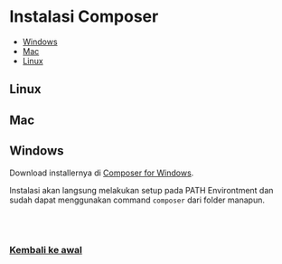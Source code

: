 # Instalasi Composer

- [Windows](#windows)
- [Mac](#mac)
- [Linux](#linux)

## Linux

## Mac

## Windows

Download installernya di [Composer for Windows](https://getcomposer.org/Composer-Setup.exe).

Instalasi akan langsung melakukan setup pada PATH Environtment dan sudah dapat menggunakan command `composer` dari folder manapun.

<br>
<br>

### [Kembali ke awal](README.md)